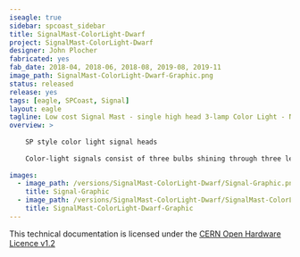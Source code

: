 ```yaml
---
iseagle: true
sidebar: spcoast_sidebar
title: SignalMast-ColorLight-Dwarf
project: SignalMast-ColorLight-Dwarf
designer: John Plocher
fabricated: yes
fab_date: 2018-04, 2018-06, 2018-08, 2019-08, 2019-11
image_path: SignalMast-ColorLight-Dwarf-Graphic.png
status: released
release: yes
tags: [eagle, SPCoast, Signal]
layout: eagle
tagline: Low cost Signal Mast - single high head 3-lamp Color Light - N scale
overview: >
    
    SP style color light signal heads
    
    Color-light signals consist of three bulbs shining through three lenses, or "roundels," one each red, yellow, and green. The lights are grouped vertically with green at the top.
    
images:
  - image_path: /versions/SignalMast-ColorLight-Dwarf/Signal-Graphic.png
    title: Signal-Graphic
  - image_path: /versions/SignalMast-ColorLight-Dwarf/SignalMast-ColorLight-Dwarf-Graphic.png
    title: SignalMast-ColorLight-Dwarf-Graphic
---
```



This technical documentation is licensed under the [CERN Open Hardware Licence v1.2](http://www.ohwr.org/attachments/2388/cern_ohl_v_1_2.txt)
